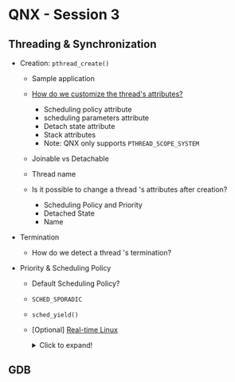 # QNX - Session 3
## Threading & Synchronization
* Creation: `pthread_create()`
  * Sample application
  * [How do we customize the thread's attributes?](https://www.qnx.com/developers/docs/8.0/com.qnx.doc.neutrino.lib_ref/topic/p/pthread_attr_init.html)

    * Scheduling policy attribute
    * scheduling parameters attribute
    * Detach state attribute
    * Stack attributes
    * Note: QNX only supports `PTHREAD_SCOPE_SYSTEM`

  * Joinable vs Detachable
  * Thread name
  * Is it possible to change a thread 's attributes after creation?
    * Scheduling Policy and Priority
    * Detached State
    * Name

* Termination
  * How do we detect a thread 's termination?
* Priority & Scheduling Policy
  * Default Scheduling Policy?
  * `SCHED_SPORADIC`
  * `sched_yield()`
  * [Optional] [Real-time Linux](https://blogs.oracle.com/linux/post/task-priority)

    <details>
      <summary>Click to expand!</summary>

      * Real-time policies: 3 policies are supported: SCHED_RR, SCHED_FIFO and SCHED_DEADLINE.
        * Tasks with SCHED_DEADLINE scheduling policy will be called deadline tasks

      * Non real-time policies: SCHED_OTHER, SCHED_BATCH and SCHED_IDLE
        * Tasks with SCHED_OTHER scheduling policy will be called normal tasks

      * Priority order: `SCHED_DEADLINE > SCHED_RR/SCHED_FIFO > SCHED_OTHER > SCHED_BATCH > SCHED_IDLE`

      * [Task priority range](https://blogs.oracle.com/content/published/api/v1.1/assets/CONTFB03B61F7C5643DDBDB591B316ECF3C0/Medium?cb=_cache_82a7&format=jpg&channelToken=3189ef66cf584820b5b19e6b10792d6f)

        > All deadline tasks get a priority of -1.

      * [List all threads with priorities](https://gitlab.com/procps-ng/procps/-/issues/111#note_105333538)

      ```
      $ ps -em -o pid,tid,class,pri_baz,rtprio,ni,comm
        PID     TID CLS BAZ RTPRIO  NI COMMAND
        158       - -     -      -   - systemd-resolve
        -       158 TS  120      -   0 -

        159       - -     -      -   - systemd-timesyn
        -       159 TS  120      -   0 -
        -       163 TS  120      -   0 -
      ```

    </details>

## GDB


